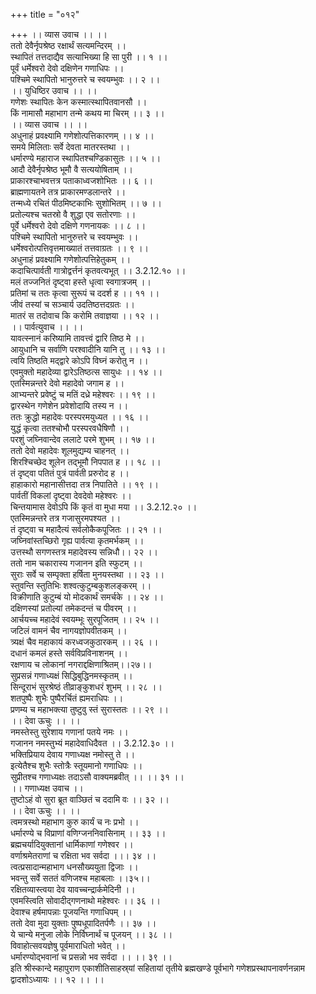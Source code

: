 +++
title = "०१२"

+++
।। व्यास उवाच ।। ।।  
ततो देवैर्नृपश्रेष्ठ रक्षार्थं सत्यमन्दिरम् ।।  
स्थापितं तत्तदाद्यैव सत्याभिख्या हि सा पुरी ।। १ ।।  
पूर्वं धर्मेश्वरो देवो दक्षिणेन गणाधिपः ।।  
पश्चिमे स्थापितो भानुरुत्तरे च स्वयम्भुवः ।। २ ।।  
।। युधिष्ठिर उवाच ।। ।।  
गणेशः स्थापितः केन कस्मात्स्थापितवानसौ ।।  
किं नामासौ महाभाग तन्मे कथय मा चिरम् ।। ३ ।।  
।। व्यास उवाच ।। ।।  
अधुनाहं प्रवक्ष्यामि गणेशोत्पत्तिकारणम् ।। ४ ।।  
समये मिलिताः सर्वे देवता मातरस्तथा ।।  
धर्मारण्ये महाराज स्थापितश्चण्डिकासुतः ।। ५ ।।  
आदौ देवैर्नृपश्रेष्ठ भूमौ वै सत्ययोषिताम् ।।  
प्राकारश्चाभवत्तत्र पताकाध्वजशोभितः ।। ६ ।।  
ब्राह्मणायतने तत्र प्राकारमण्डलान्तरे ।।  
तन्मध्ये रचितं पीठमिष्टकाभिः सुशोभितम् ।। ७ ।।  
प्रतोल्यश्च चतस्रो वै शुद्धा एव सतोरणाः ।।  
पूर्वे धर्मेश्वरो देवो दक्षिणे गणनायकः ।। ८ ।।  
पश्चिमे स्थापितो भानुरुत्तरे च स्वयम्भुवः ।।  
धर्मेश्वरोत्पत्तिवृत्तमाख्यातं तत्तवाग्रतः ।। ९ ।।  
अधुनाहं प्रवक्ष्यामि गणेशोत्पत्तिहेतुकम् ।।  
कदाचित्पार्वती गात्रोद्वर्त्तनं कृतवत्यभूत् ।। 3.2.12.१० ।।  
मलं तज्जनितं दृष्ट्वा हस्ते धृत्वा स्वगात्रजम् ।।  
प्रतिमां च ततः कृत्वा सुरूपं च ददर्श ह ।। ११ ।।  
जीवं तस्यां च सञ्चार्य उदतिष्ठत्तदग्रतः ।।  
मातरं स तदोवाच कि करोमि तवाज्ञया ।। १२ ।।  
।। पार्वत्युवाच ।। ।।  
यावत्स्नानं करिष्यामि तावत्त्वं द्वारि तिष्ठ मे ।।  
आयुधानि च सर्वाणि परश्वादीनि यानि तु ।। १३ ।।  
त्वयि तिष्ठति मद्द्वारे कोऽपि विघ्नं करोतु न ।।  
एवमुक्तो महादेव्या द्वारेऽतिष्ठत्स सायुधः ।। १४ ।।  
एतस्मिन्नन्तरे देवो महादेवो जगाम ह ।।  
आभ्यन्तरे प्रवेष्टुं च मतिं दध्रे महेश्वरः ।। १९ ।।  
द्वारस्थेन गणेशेन प्रवेशोदायि तस्य न ।।  
ततः क्रुद्धो महादेवः परस्परमयुध्यत ।। १६ ।।  
युद्धं कृत्वा ततश्चोभौ परस्परवधैषिणौ ।।  
परशुं जघ्निवान्देव ललाटे परमे शुभम् ।। १७ ।।  
ततो देवो महादेवः शूलमुद्यम्य चाहनत् ।।  
शिरश्चिच्छेद शूलेन तद्भूमौ निपपात ह ।। १८ ।।  
तं दृष्ट्वा पतितं पुत्रं पार्वती प्ररुरोद ह ।।  
हाहाकारो महानासीत्तदा तत्र निपातिते ।। १९ ।।  
पार्वतीं विकलां दृष्ट्वा देवदेवो महेश्वरः ।।  
चिन्तयामास देवोऽपि किं कृतं वा मुधा मया ।। 3.2.12.२० ।।  
एतस्मिन्नन्तरे तत्र गजासुरमपश्यत ।।  
तं दृष्ट्वा च महादैत्यं सर्वलोकैकपूजितः ।। २१ ।।  
जघ्निवांस्तच्छिरो गृह्य पार्वत्या कृतमर्भकम् ।।  
उत्तस्थौ सगणस्तत्र महादेवस्य सन्निधौ।। २२ ।।  
ततो नाम चकारास्य गजानन इति स्फुटम् ।।  
सुराः सर्वे च सम्पृक्ता हर्षिता मुनयस्तथा ।। २३ ।।  
स्तुवन्ति स्तुतिभिः शश्वत्कुटुम्बकुशलङ्करम् ।।  
विक्रीणाति कुटुम्बं यो मोदकार्थं समर्चके ।। २४ ।।  
दक्षिणस्यां प्रतोल्यां तमेकदन्तं च पीवरम् ।।  
आर्चयच्च महादेवं स्वयम्भूः सुरपूजितम् ।। २५ ।।  
जटिलं वामनं चैव नागयज्ञोपवीतकम् ।।  
त्र्यक्षं चैव महाकायं करध्वजकुठारकम् ।। २६ ।।  
दधानं कमलं हस्ते सर्वविप्रविनाशनम् ।।  
रक्षणाय च लोकानां नगराद्दक्षिणाश्रितम्।।२७।।  
सुप्रसन्नं गणाध्यक्षं सिद्धिबुद्धिनमस्कृतम् ।।  
सिन्दूराभं सुरश्रेष्ठं तीव्राङ्कुशधरं शुभम् ।। २८ ।।  
शतपुष्पैः शुभैः पुष्पैरर्चितं ह्यमराधिपः ।।  
प्रणम्य च महाभक्त्या तुष्टुवु स्तं सुरास्ततः ।। २९ ।।  
।। देवा ऊचुः ।। ।।  
नमस्तेस्तु सुरेशाय गणानां पतये नमः ।।  
गजानन नमस्तुभ्यं महादेवाधिदैवत ।। 3.2.12.३० ।।  
भक्तिप्रियाय देवाय गणाध्यक्ष नमोस्तु ते ।।  
इत्येतैश्च शुभैः स्तोत्रैः स्तूयमानो गणाधिपः ।।  
सुप्रीतश्च गणाध्यक्षः तदाऽसौ वाक्यमब्रवीत् ।। ।। ३१ ।।  
।। गणाध्यक्ष उवाच ।।  
तुष्टोऽहं वो सुरा ब्रूत वाञ्छितं च ददामि वः ।। ३२ ।।  
।। देवा ऊचुः ।। ।।  
त्वमत्रस्थो महाभाग कुरु कार्यं च नः प्रभो ।।  
धर्मारण्ये च विप्राणां वणिग्जननिवासिनाम् ।। ३३ ।।  
ब्रह्मचर्यादियुक्तानां धार्मिकाणां गणेश्वर ।।  
वर्णाश्रमेतराणां च रक्षिता भव सर्वदा ।।। ३४ ।।  
त्वत्प्रसादान्महाभाग धनसौख्ययुता द्विजाः ।।  
भवन्तु सर्वे सततं वणिजश्च महाबलाः ।।३५।।  
रक्षितव्यास्त्वया देव यावच्चन्द्रार्कमेदिनी ।।  
एवमस्त्विति सोवादीद्गणनाथो महेश्वरः ।। ३६ ।।  
देवाश्च हर्षमापन्नाः पूजयन्ति गणाधिपम् ।।  
ततो देवा मुदा युक्ताः पुष्पधूपादितर्पणैः ।। ३७ ।।  
ये चान्ये मनुजा लोके निर्विघ्नार्थं च पूजयन् ।। ३८ ।।  
विवाहोत्सवयज्ञेषु पूर्वमाराधितो भवेत् ।।  
धर्मारण्योद्भवानां च प्रसन्नो भव सर्वदा ।। ।। ३९ ।।  
इति श्रीस्कान्दे महापुराण एकाशीतिसाहस्र्यां सहितायां तृतीये ब्रह्मखण्डे पूर्वभागे गणेशप्रस्थापनावर्णनन्नाम द्वादशोऽध्यायः ।। १२ ।। ।।